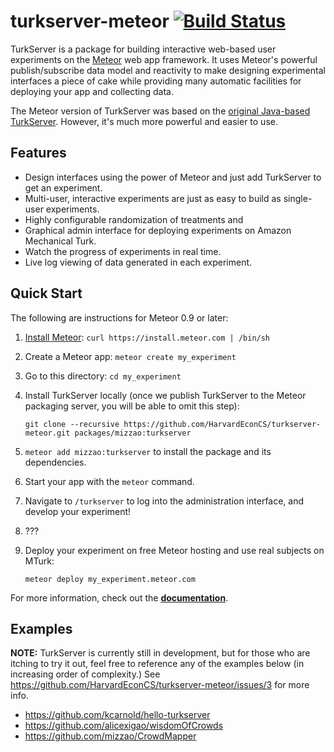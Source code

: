 turkserver-meteor [![Build Status](https://travis-ci.org/HarvardEconCS/turkserver-meteor.svg)](https://travis-ci.org/HarvardEconCS/turkserver-meteor)
=================

TurkServer is a package for building interactive web-based user experiments on the [Meteor](http://www.meteor.com/) web app framework. It uses Meteor's powerful publish/subscribe data model and reactivity to make designing experimental interfaces a piece of cake while providing many automatic facilities for deploying your app and collecting data.

The Meteor version of TurkServer was based on the [original Java-based TurkServer](https://github.com/HarvardEconCS/TurkServer). However, it's much more powerful and easier to use.

## Features

- Design interfaces using the power of Meteor and just add TurkServer to get an experiment.
- Multi-user, interactive experiments are just as easy to build as single-user experiments.
- Highly configurable randomization of treatments and
- Graphical admin interface for deploying experiments on Amazon Mechanical Turk.
- Watch the progress of experiments in real time.
- Live log viewing of data generated in each experiment.

## Quick Start

The following are instructions for Meteor 0.9 or later:

1. [Install Meteor](http://docs.meteor.com/#quickstart): `curl https://install.meteor.com | /bin/sh`
2. Create a Meteor app: `meteor create my_experiment`
3. Go to this directory: `cd my_experiment`
4. Install TurkServer locally (once we publish TurkServer to the Meteor packaging server, you will be able to omit this step):

    ```
    git clone --recursive https://github.com/HarvardEconCS/turkserver-meteor.git packages/mizzao:turkserver
    ```

5. `meteor add mizzao:turkserver` to install the package and its dependencies.
6. Start your app with the `meteor` command.
7. Navigate to `/turkserver` to log into the administration interface, and develop your experiment!
8. ???
9. Deploy your experiment on free Meteor hosting and use real subjects on MTurk:

    ```
    meteor deploy my_experiment.meteor.com
    ```

For more information, check out the **[documentation](https://turkserver.meteor.com)**.

## Examples

**NOTE:** TurkServer is currently still in development, but for those who are itching to try it out, feel free to reference any of the examples below (in increasing order of complexity.) See https://github.com/HarvardEconCS/turkserver-meteor/issues/3 for more info.

- https://github.com/kcarnold/hello-turkserver
- https://github.com/alicexigao/wisdomOfCrowds
- https://github.com/mizzao/CrowdMapper
